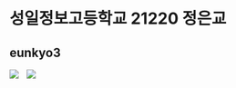 # 성일정보고등학교 21220 정은교
## eunkyo3

<img src="https://capsule-render.vercel.app/api?type=waving&color=auto&height=200&section=header&text=뉴진스 강해린&fontSize=90" />

<a href="https://instagram.com/kyo_0209_">
    <img 
        src="http://img.shields.io/badge/-Instagram-black?style=flat&logo=Instagram&link=https://instagram.com/kyo_0209_/"
        style="height : auto; margin-left : 10px; margin-right : 10px;"/>
</a>
